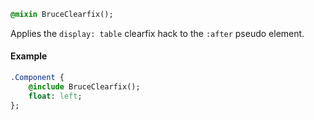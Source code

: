 
```sass
@mixin BruceClearfix();
```

Applies the `display: table` clearfix hack to the `:after` pseudo element.


#### Example

```sass
.Component {
    @include BruceClearfix();
    float: left;
};
